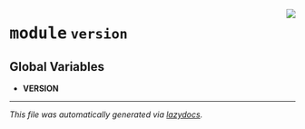 <!-- markdownlint-disable -->

<a href="https://github.com/andgineer/aios3/blob/master/src/aios3/version.py#L0"><img align="right" style="float:right;" src="https://img.shields.io/badge/-source-cccccc?style=flat-square"></a>

# <kbd>module</kbd> `version`




**Global Variables**
---------------
- **VERSION**




---

_This file was automatically generated via [lazydocs](https://github.com/ml-tooling/lazydocs)._
